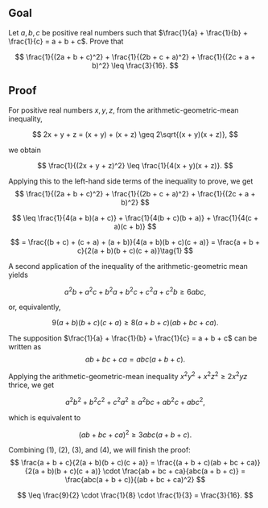 ## Goal

Let $a, b, c$ be positive real numbers such that $\frac{1}{a} + \frac{1}{b} + \frac{1}{c} = a + b + c$. Prove that

$$
\frac{1}{(2a + b + c)^2} + \frac{1}{(2b + c + a)^2} + \frac{1}{(2c + a + b)^2} \leq \frac{3}{16}.
$$

## Proof

For positive real numbers $x, y, z$, from the arithmetic-geometric-mean inequality,

$$
2x + y + z = (x + y) + (x + z) \geq 2\sqrt{(x + y)(x + z)},
$$

we obtain

$$
\frac{1}{(2x + y + z)^2} \leq \frac{1}{4(x + y)(x + z)}.
$$

Applying this to the left-hand side terms of the inequality to prove, we get
$$
\frac{1}{(2a + b + c)^2} + \frac{1}{(2b + c + a)^2} + \frac{1}{(2c + a + b)^2}
$$

$$
\leq \frac{1}{4(a + b)(a + c)} + \frac{1}{4(b + c)(b + a)} + \frac{1}{4(c + a)(c + b)}
$$

$$
= \frac{(b + c) + (c + a) + (a + b)}{4(a + b)(b + c)(c + a)} = \frac{a + b + c}{2(a + b)(b + c)(c + a)}\tag{1}
$$

A second application of the inequality of the arithmetic-geometric mean yields

$$
a^2b + a^2c + b^2a + b^2c + c^2a + c^2b \geq 6abc,
$$

or, equivalently,

$$
9(a + b)(b + c)(c + a) \geq 8(a + b + c)(ab + bc + ca). \tag{2}
$$

The supposition $\frac{1}{a} + \frac{1}{b} + \frac{1}{c} = a + b + c$ can be written as
$$
ab + bc + ca = abc(a + b + c). \tag{3}
$$

Applying the arithmetic-geometric-mean inequality $x^2y^2 + x^2z^2 \geq 2x^2yz$ thrice, we get

$$
a^2b^2 + b^2c^2 + c^2a^2 \geq a^2bc + ab^2c + abc^2,
$$

which is equivalent to

$$
(ab + bc + ca)^2 \geq 3abc(a + b + c). \tag{4}
$$

Combining (1), (2), (3), and (4), we will finish the proof:
$$
\frac{a + b + c}{2(a + b)(b + c)(c + a)} = \frac{(a + b + c)(ab + bc + ca)}{2(a + b)(b + c)(c + a)} \cdot \frac{ab + bc + ca}{abc(a + b + c)} = \frac{abc(a + b + c)}{(ab + bc + ca)^2}
$$

$$
\leq \frac{9}{2} \cdot \frac{1}{8} \cdot \frac{1}{3} = \frac{3}{16}.
$$
